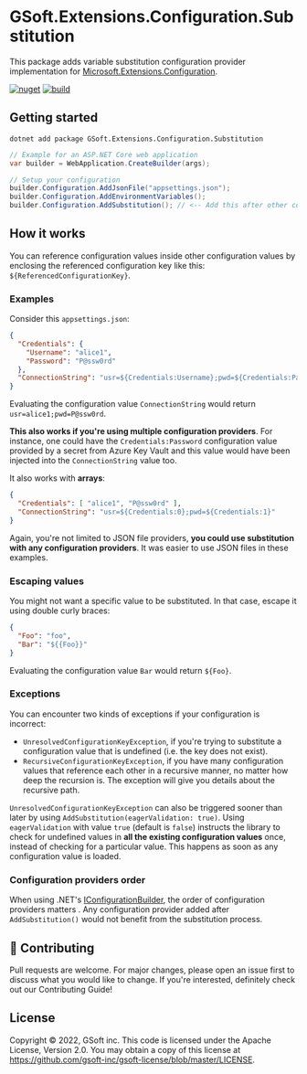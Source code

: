 # GSoft.Extensions.Configuration.Substitution

This package adds variable substitution configuration provider implementation for [Microsoft.Extensions.Configuration](https://docs.microsoft.com/en-us/dotnet/core/extensions/configuration).

[![nuget](https://img.shields.io/nuget/v/GSoft.Extensions.Configuration.Substitution.svg?logo=nuget)](https://www.nuget.org/packages/GSoft.Extensions.Configuration.Substitution/)
[![build](https://img.shields.io/github/actions/workflow/status/gsoft-inc/gsoft-extensions-configuration-substitution/publish.yml?logo=github)](https://github.com/gsoft-inc/gsoft-extensions-configuration-substitution/actions/workflows/publish.yml)

## Getting started

```
dotnet add package GSoft.Extensions.Configuration.Substitution
```

```csharp
// Example for an ASP.NET Core web application
var builder = WebApplication.CreateBuilder(args);

// Setup your configuration
builder.Configuration.AddJsonFile("appsettings.json");
builder.Configuration.AddEnvironmentVariables();
builder.Configuration.AddSubstitution(); // <-- Add this after other configuration providers
```


## How it works

You can reference configuration values inside other configuration values by enclosing the referenced configuration key like this: `${ReferencedConfigurationKey}`.


### Examples

Consider this `appsettings.json`:

```json
{
  "Credentials": {
    "Username": "alice1",
    "Password": "P@ssw0rd"
  },
  "ConnectionString": "usr=${Credentials:Username};pwd=${Credentials:Password}"
}
```

Evaluating the configuration value `ConnectionString` would return `usr=alice1;pwd=P@ssw0rd`.


**This also works if you're using multiple configuration providers**. For instance, one could have the `Credentials:Password` configuration value provided by a secret from Azure Key Vault and this value would have been injected into the `ConnectionString` value too.

It also works with **arrays**:

```json
{
  "Credentials": [ "alice1", "P@ssw0rd" ],
  "ConnectionString": "usr=${Credentials:0};pwd=${Credentials:1}"
}
```

Again, you're not limited to JSON file providers, **you could use substitution with any configuration providers**. It was easier to use JSON files in these examples.


### Escaping values

You might not want a specific value to be substituted. In that case, escape it using double curly braces:

```json
{
  "Foo": "foo",
  "Bar": "${{Foo}}"
}
```

Evaluating the configuration value `Bar` would return `${Foo}`.


### Exceptions

You can encounter two kinds of exceptions if your configuration is incorrect:

* `UnresolvedConfigurationKeyException`, if you're trying to substitute a configuration value that is undefined (i.e. the key does not exist).
* `RecursiveConfigurationKeyException`, if you have many configuration values that reference each other in a recursive manner, no matter how deep the recursion is. The exception will give you details about the recursive path.

`UnresolvedConfigurationKeyException` can also be triggered sooner than later by using `AddSubstitution(eagerValidation: true)`. Using `eagerValidation` with value `true` (default is `false`) instructs the library to check for undefined values in **all the existing configuration values** once, instead of checking for a particular value. This happens as soon as any configuration value is loaded.


### Configuration providers order

When using .NET's [IConfigurationBuilder](https://docs.microsoft.com/en-us/dotnet/api/microsoft.extensions.configuration.iconfigurationbuilder), the order of configuration providers matters . Any configuration provider added after `AddSubstitution()` would not benefit from the substitution process.


## 🤝 Contributing

Pull requests are welcome. For major changes, please open an issue first to discuss what you would like to change. If you're interested, definitely check out our Contributing Guide!


## License

Copyright © 2022, GSoft inc. This code is licensed under the Apache License, Version 2.0. You may obtain a copy of this license at https://github.com/gsoft-inc/gsoft-license/blob/master/LICENSE.
